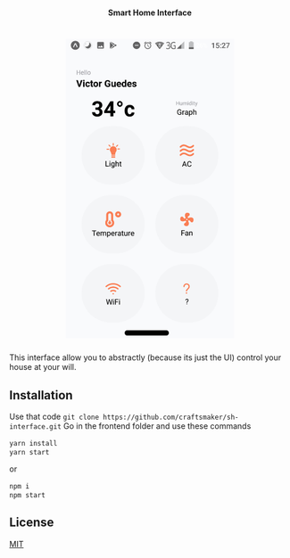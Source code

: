 <h4 align="center">
    Smart Home Interface
</h4>

<p align="center>
    <img src="https://img.shields.io/badge/license-MIT-orange"/>
</p>

<h1 align="center">
    <img src=".github/example.png" width="60%"/>
</h1>

This interface allow you to abstractly (because its just the UI)  control your house at your will.

## Installation

Use that code
```git clone https://github.com/craftsmaker/sh-interface.git```
Go in the frontend folder and use these commands
```
yarn install
yarn start
```
or
```
npm i
npm start
```

## License
[MIT](LICENSE)
